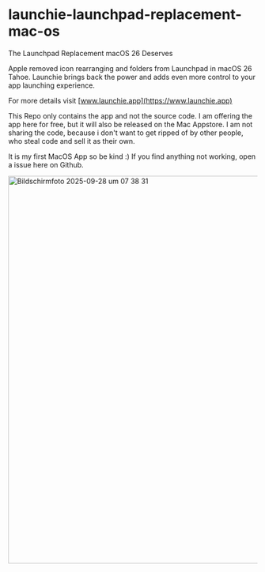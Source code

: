 # launchie-launchpad-replacement-mac-os
The Launchpad Replacement macOS 26 Deserves

Apple removed icon rearranging and folders from Launchpad in macOS 26 Tahoe. Launchie brings back the power and adds even more control to your app launching experience.

For more details visit [www.launchie.app](https://www.launchie.app)


This Repo only contains the app and not the source code. I am offering the app here for free, but it will also be released on the Mac Appstore. 
I am not sharing the code, because i don't want to get ripped of by other people, who steal code and sell it as their own.


It is my first MacOS App so be kind :) 
If you find anything not working, open a issue here on Github.


<img width="1470" height="785" alt="Bildschirmfoto 2025-09-28 um 07 38 31" src="https://github.com/user-attachments/assets/457b194e-379e-4dfc-a9bc-835a9ed59b3d" />
